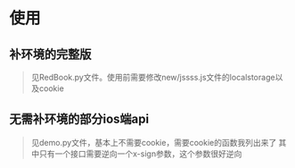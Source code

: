 # 使用
## 补环境的完整版
> 见RedBook.py文件。使用前需要修改new/jssss.js文件的localstorage以及cookie

## 无需补环境的部分ios端api
> 见demo.py文件，基本上不需要cookie，需要cookie的函数我列出来了
> 其中只有一个接口需要逆向一个x-sign参数，这个参数很好逆向